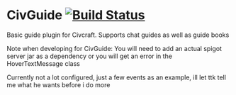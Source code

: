 # CivGuide [![Build Status](http://vps40435.vps.ovh.ca:8080/job/CivGuide/badge/icon)](http://vps40435.vps.ovh.ca:8080/job/CivGuide/)
Basic guide plugin for Civcraft. Supports chat guides as well as guide books

Note when developing for CivGuide: You will need to add an actual spigot server jar as a dependency or you will get an error in the HoverTextMessage class

Currently not a lot configured, just a few events as an example, ill let ttk tell me what he wants before i do more

